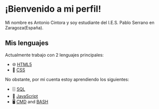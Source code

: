 # ¡Bienvenido a mi perfil!

Mi nombre es Antonio Cintora y soy estudiante del I.E.S. Pablo Serrano en Zaragoza(España).

## Mis lenguajes

Actualmente trabajo con 2 lenguajes principales:

- 🌐 [HTML5]
- 🎨 [CSS]

No obstante, por mi cuenta estoy aprendiendo los siguientes:

- 🗄️ [SQL]
- 🧸 [JavaScript]
- 🖥️ [CMD] and [BASH]

[HTML5]: https://es.wikipedia.org/wiki/HTML5
[CSS]: https://es.wikipedia.org/wiki/Hoja_de_estilos_en_cascada
[SQL]: https://es.wikipedia.org/wiki/SQL
[JavaScript]: https://es.wikipedia.org/wiki/JavaScript
[CMD]: https://es.wikipedia.org/wiki/Interfaz_de_línea_de_comandos
[BASH]: https://es.wikipedia.org/wiki/Bash
